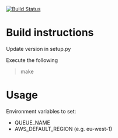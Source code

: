 [![Build Status](https://semaphoreci.com/api/v1/play/sthenelus/branches/master/badge.svg)](https://semaphoreci.com/play/sthenelus)

# Build instructions

Update version in setup.py

Execute the following
> make

# Usage

Environment variables to set:
* QUEUE_NAME
* AWS_DEFAULT_REGION (e.g. eu-west-1)
